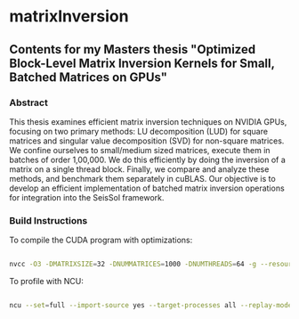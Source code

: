 # matrixInversion

## Contents for my Masters thesis "Optimized Block-Level Matrix Inversion Kernels for Small, Batched Matrices on GPUs"

### Abstract

This thesis examines efficient matrix inversion techniques on NVIDIA GPUs, focusing on two primary methods: LU decomposition (LUD) for square matrices and singular value decomposition (SVD) for non-square matrices. We confine ourselves to small/medium sized matrices, execute them in batches of order 1,00,000. We do this efficiently by doing the inversion of a matrix on a single thread block. Finally, we compare and analyze these methods, and benchmark them separately in cuBLAS. Our objective is to develop an efficient implementation of batched matrix inversion operations for integration into the SeisSol framework.

### Build Instructions

To compile the CUDA program with optimizations:

```bash

nvcc -O3 -DMATRIXSIZE=32 -DNUMMATRICES=1000 -DNUMTHREADS=64 -g --resource-usage --ptxas-options=-v --expt-relaxed-constexpr --extra-device-vectorization --use_fast_math --default-stream per-thread --std=c++17 --extended-lambda --expt-extended-lambda --Werror cross-execution-space-call --dlink-time-opt --display-error-number --generate-line-info --source-in-ptx -Xcompiler -ffast-math -Xcompiler -march=native -Xcompiler -funroll-loops -Xcompiler -fomit-frame-pointer -Xcompiler -ffunction-sections -Xcompiler -fdata-sections -Xcompiler -fno-stack-protector -Xcompiler -fno-math-errno -Xptxas --opt-level=3 -Xptxas --allow-expensive-optimizations=true -Xptxas -dlcm=cg -Xptxas -dscm=wt -Xptxas --preserve-relocs --restrict -lineinfo -arch=sm_86 -t 0 luBatchedInplace.cu -o custom

```

To profile with NCU:

```bash

ncu --set=full --import-source yes --target-processes all --replay-mode kernel --section InstructionStats --section LaunchStats --section MemoryWorkloadAnalysis --section SchedulerStats --section SourceCounters --section SpeedOfLight --sampling-interval auto --sampling-max-passes 5 --sampling-buffer-size 33554432 --clock-control base --launch-skip 0 --kernel-name-base mangled -f -o profile_output ./custom

```
